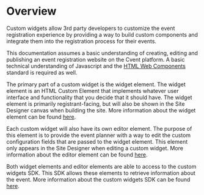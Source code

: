 # Overview

Custom widgets allow 3rd party developers to customize the event registration experience by providing a way to build custom components and integrate them into the registration process for their events.

This documentation assumes a basic understanding of creating, editing and publishing an event registration website on the Cvent platform. A basic technical understanding of Javascript and the [HTML Web Components](https://developer.mozilla.org/en-US/docs/Web/Web_Components) standard is required as well.

The primary part of a custom widget is the widget element. The widget element is an HTML Custom Element that implements whatever user interface and functionality that you decide that it should have. The widget element is primarily registrant-facing, but will also be shown in the Site Designer canvas when building the site. More information about the widget element can be found [here](./CustomWidget.md).

Each custom widget will also have its own editor element. The purpose of this element is to provide the event planner with a way to edit the custom configuration fields that are passed to the widget element. This element only appears in the Site Designer when editing a custom widget. More information about the editor element can be found [here](./CustomWidgetEditor.md).

Both widget elements and editor elements are able to access to the custom widgets SDK. This SDK allows these elements to retrieve information about the event. More information about the custom widgets SDK can be found [here](./CustomWidgetsSDK.md).
